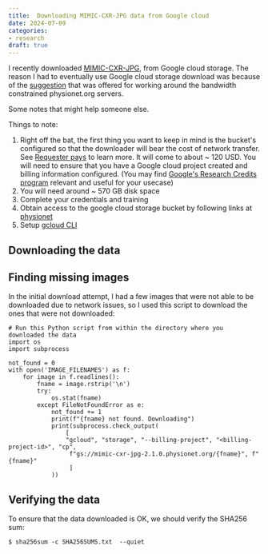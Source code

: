 ```yaml
---
title:  Downloading MIMIC-CXR-JPG data from Google cloud
date: 2024-07-09
categories:
- research
draft: true
---
```


I recently downloaded [MIMIC-CXR-JPG](https://physionet.org/content/mimic-cxr-jpg/2.1.0/#files), from Google cloud storage.
The reason I had to eventually use Google cloud storage download was because of the [suggestion](https://github.com/MIT-LCP/mimic-code/discussions/1725) that was offered
for working around the bandwidth constrained physionet.org servers.

Some notes that might help someone else.

Things to note:

1. Right off the bat, the first thing you want to keep in mind is the bucket's configured so that the downloader will bear the
cost of network transfer. See [Requester pays](https://cloud.google.com/storage/docs/using-requester-pays#using) to learn more.
It will come to about ~ 120 USD. You will need to ensure that you have a Google cloud project created and billing information configured.
(You may find [Google's Research Credits program](https://edu.google.com/intl/ALL_us/programs/credits/research/?modal_active=none) relevant and useful for your usecase)
3. You will need around ~ 570 GB disk space
4. Complete your credentials and training
5. Obtain access to the google cloud storage bucket by following links at [physionet](https://physionet.org/projects/mimic-cxr-jpg/2.1.0/request_access/3)
6. Setup [gcloud CLI](https://cloud.google.com/sdk/gcloud/)



## Downloading the data

## Finding missing images

In the initial download attempt, I had a few images that were not able to be downloaded due to network issues, so I used this script to download the ones that
were not downloaded:

```
# Run this Python script from within the directory where you downloaded the data
import os
import subprocess

not_found = 0
with open('IMAGE_FILENAMES') as f:
    for image in f.readlines():
        fname = image.rstrip('\n')
        try:
            os.stat(fname)
        except FileNotFoundError as e:
            not_found += 1
            print(f"{fname} not found. Downloading")
            print(subprocess.check_output(
                [
                "gcloud", "storage", "--billing-project", "<billing-project-id>", "cp",
                 f"gs://mimic-cxr-jpg-2.1.0.physionet.org/{fname}", f"{fname}"
                 ]
            ))
```

## Verifying the data

To ensure that the data downloaded is OK, we should verify the SHA256 sum:

```
$ sha256sum -c SHA256SUMS.txt  --quiet
```
